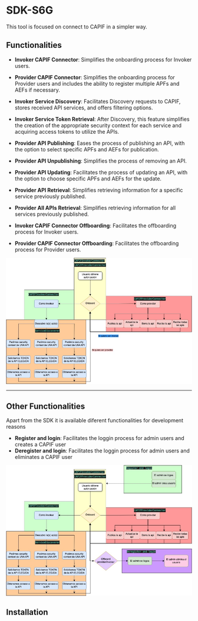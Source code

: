 
# SDK-S6G

This tool is focused on connect to CAPIF in a simpler way.



## Functionalities

- **Invoker CAPIF Connector**: Simplifies the onboarding process for Invoker users.

- **Provider CAPIF Connector**: Simplifies the onboarding process for Provider users and includes the ability to register multiple APFs and AEFs if necessary.

- **Invoker Service Discovery**: Facilitates Discovery requests to CAPIF, stores received API services, and offers filtering options.

- **Invoker Service Token Retrieval**: After Discovery, this feature simplifies the creation of the appropriate security context for each service and acquiring access tokens to utilize the APIs.

- **Provider API Publishing**: Eases the process of publishing an API, with the option to select specific APFs and AEFs for publication.

- **Provider API Unpublishing**: Simplifies the process of removing an API.

- **Provider API Updating**: Facilitates the process of updating an API, with the option to choose specific APFs and AEFs for the update.

- **Provider API Retrieval**: Simplifies retrieving information for a specific service previously published.

- **Provider All APIs Retrieval**: Simplifies retrieving information for all services previously published.

- **Invoker CAPIF Connector Offboarding**: Facilitates the offboarding process for Invoker users.

- **Provider CAPIF Connector Offboarding**: Facilitates the offboarding process for Provider users.

![Functionalities Diagram](./images/Flujo%20completo-OPENCAPIF%20ACTUAL.jpg)

---
## Other Functionalities

Apart from the SDK it is available diferent functionalities for development reasons

- **Register and login**: Facilitates the loggin process for admin users and creates a CAPIF user 
- **Deregister and login**: Facilitates the loggin process for admin users and eliminates a CAPIF user

![Other Functionalities Diagram](./images/Flujo%20completo-SDK%20ACTUAL%20CON%20REGISTER.jpg)
## Installation


    